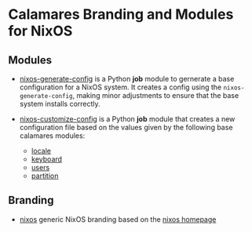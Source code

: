<!-- SPDX-FileCopyrightText: no
     SPDX-License-Identifier: CC0-1.0
-->

# Calamares Branding and Modules for NixOS

## Modules

- [nixos-generate-config](modules/nixos-generate-config) is a Python **job** module
  to gernerate a base configuration for a NixOS system. It creates a config using the `nixos-generate-config`, making minor adjustments to ensure that the base system installs correctly.

- [nixos-customize-config](modules/nixos-customize-config) is a Python **job** module
  that creates a new configuration file based on the values given by the following base calamares modules:
  - [locale](https://github.com/calamares/calamares/tree/calamares/src/modules/locale)
  - [keyboard](https://github.com/calamares/calamares/tree/calamares/src/modules/keyboard)
  - [users](https://github.com/calamares/calamares/tree/calamares/src/modules/users)
  - [partition](https://github.com/calamares/calamares/tree/calamares/src/modules/partition)

## Branding

- [nixos](branding/nixos) generic NixOS branding based on the [nixos homepage](https://github.com/NixOS/nixos-homepage)
